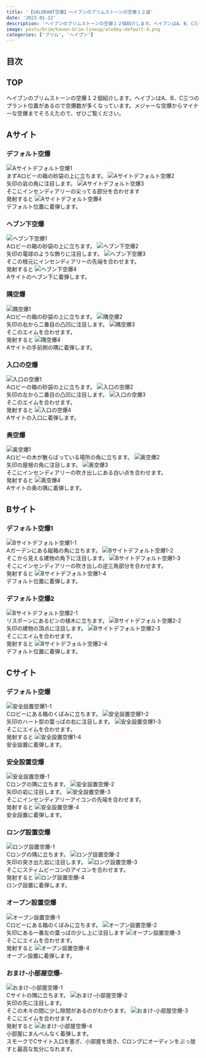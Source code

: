 ```yaml
---
title: '【VALORANT空爆】ヘイブンのブリムストーンの空爆１２選'
date: '2023-01-12'
description: 'ヘイブンのブリムストーンの空爆１２個紹介します。ヘイブンはA、B、C三つのプラント位置があるので空爆数が多くなっています。メジャーな空爆からマイナーな空爆までそろえたので、ぜひご覧ください。'
image: posts/brim/haven-brim-lineup/alobby-default-4.png
categories: ['ブリム', 'ヘイブン']
---
```

## 目次

## TOP
ヘイブンのブリムストーンの空爆１２個紹介します。ヘイブンはA、B、C三つのプラント位置があるので空爆数が多くなっています。メジャーな空爆からマイナーな空爆までそろえたので、ぜひご覧ください。
## Aサイト
### デフォルト空爆
![Aサイトデフォルト空爆1](https://valorant-kayakuko.com/posts/brim/haven-brim-lineup/alobby-default-1.png)  
まずAロビーの箱の砂袋の上に立ちます。
![Aサイトデフォルト空爆2](https://valorant-kayakuko.com/posts/brim/haven-brim-lineup/alobby-default-2.png)  
矢印の岩の角に注目します。
![Aサイトデフォルト空爆3](https://valorant-kayakuko.com/posts/brim/haven-brim-lineup/alobby-default-3.png)  
そこにインセンディアリーの尖ってる部分を合わせます  
発射すると
![Aサイトデフォルト空爆4](https://valorant-kayakuko.com/posts/brim/haven-brim-lineup/alobby-default-4.png)  
デフォルト位置に着弾します。

### ヘブン下空爆
![ヘブン下空爆1](https://valorant-kayakuko.com/posts/brim/haven-brim-lineup/alobby-hevensita-1.png)  
Aロビーの箱の砂袋の上に立ちます。
![ヘブン下空爆2](https://valorant-kayakuko.com/posts/brim/haven-brim-lineup/alobby-hevensita-2.png)  
矢印の電球のような飾りに注目します。
![ヘブン下空爆3](https://valorant-kayakuko.com/posts/brim/haven-brim-lineup/alobby-hevensita-3.png)  
そこの根元にインセンディアリーの先端を合わせます。  
発射すると
![ヘブン下空爆4](https://valorant-kayakuko.com/posts/brim/haven-brim-lineup/alobby-hevensita-4.png)  
Aサイトのヘブン下に着弾します。

### 隅空爆
![隅空爆1](https://valorant-kayakuko.com/posts/brim/haven-brim-lineup/alobby-temaesumi-1.png)  
Aロビーの箱の砂袋の上に立ちます。
![隅空爆2](https://valorant-kayakuko.com/posts/brim/haven-brim-lineup/alobby-temaesumi-2.png)  
矢印の右から二番目の凸凹に注目します。
![隅空爆3](https://valorant-kayakuko.com/posts/brim/haven-brim-lineup/alobby-temaesumi-3.png)  
そこのエイムを合わせます。  
発射すると
![隅空爆4](https://valorant-kayakuko.com/posts/brim/haven-brim-lineup/alobby-temaesumi-4.png)  
Aサイトの手前側の隅に着弾します。

### 入口の空爆
![入口の空爆1](https://valorant-kayakuko.com/posts/brim/haven-brim-lineup/alobby-iriguti-1.png)  
Aロビーの箱の砂袋の上に立ちます。
![入口の空爆2](https://valorant-kayakuko.com/posts/brim/haven-brim-lineup/alobby-iriguti-2.png)  
矢印の左から二番目の凸凹に注目します。
![入口の空爆3](https://valorant-kayakuko.com/posts/brim/haven-brim-lineup/alobby-iriguti-3.png)  
そこのエイムを合わせます。  
発射すると
![入口の空爆4](https://valorant-kayakuko.com/posts/brim/haven-brim-lineup/alobby-iriguti-4.png)  
Aサイトの入口に着弾します。

### 奥空爆
![奥空爆1](https://valorant-kayakuko.com/posts/brim/haven-brim-lineup/alobby-okusumi-1.png)  
Aロビーの木が散らばっている場所の角に立ちます。
![奥空爆2](https://valorant-kayakuko.com/posts/brim/haven-brim-lineup/alobby-okusumi-2.png)  
矢印の屋根の角に注目します。
![奥空爆3](https://valorant-kayakuko.com/posts/brim/haven-brim-lineup/alobby-okusumi-3.png)  
そこにインセンディアリーの吹き出しにある白い点を合わせます。  
発射すると
![奥空爆4](https://valorant-kayakuko.com/posts/brim/haven-brim-lineup/alobby-okusumi-4.png)  
Aサイトの奥の隅に着弾します。

## Bサイト
### デフォルト空爆1
![Bサイトデフォルト空爆1-1](https://valorant-kayakuko.com/posts/brim/haven-brim-lineup/agarden-bopen-1.png)  
Aガーデンにある縦箱の角に立ちます。
![Bサイトデフォルト空爆1-2](https://valorant-kayakuko.com/posts/brim/haven-brim-lineup/agarden-bopen-2.png)  
そこから見える建物の角下に注目します。
![Bサイトデフォルト空爆1-3](https://valorant-kayakuko.com/posts/brim/haven-brim-lineup/agarden-bopen-3.png)  
そこにインセンディアリーの吹き出しの逆三角部分を合わせます。  
発射すると
![Bサイトデフォルト空爆1-4](https://valorant-kayakuko.com/posts/brim/haven-brim-lineup/agarden-bopen-4.png)  
デフォルト位置に着弾します。

### デフォルト空爆2
![Bサイトデフォルト空爆2-1](https://valorant-kayakuko.com/posts/brim/haven-brim-lineup/risu-bopen-1.png)  
リスポーンにあるピンの植木に立ちます。
![Bサイトデフォルト空爆2-2](https://valorant-kayakuko.com/posts/brim/haven-brim-lineup/risu-bopen-2.png)  
矢印の建物の頂点に注目します。
![Bサイトデフォルト空爆2-3](https://valorant-kayakuko.com/posts/brim/haven-brim-lineup/risu-bopen-3.png)  
そこにエイムを合わせます。   
発射すると
![Bサイトデフォルト空爆2-4](https://valorant-kayakuko.com/posts/brim/haven-brim-lineup/risu-bopen-4.png)  
デフォルト位置に着弾します。

## Cサイト
### デフォルト空爆
![安全設置空爆1-1](https://valorant-kayakuko.com/posts/brim/haven-brim-lineup/clobby-anzen-1.png)  
Cロビーにある箱のくぼみに立ちます。
![安全設置空爆1-2](https://valorant-kayakuko.com/posts/brim/haven-brim-lineup/clobby-anzen-2.png)  
矢印のハート型の葉っぱの右に注目します。
![安全設置空爆1-3](https://valorant-kayakuko.com/posts/brim/haven-brim-lineup/clobby-anzen-3.png)  
そこにエイムを合わせます。   
発射すると
![安全設置空爆1-4](https://valorant-kayakuko.com/posts/brim/haven-brim-lineup/clobby-anzen-4.png)  
安全設置に着弾します。

### 安全設置空爆
![安全設置空爆-1](https://valorant-kayakuko.com/posts/brim/haven-brim-lineup/clong-anzen2-1.png)  
Cロングの隅に立ちます。
![安全設置空爆-2](https://valorant-kayakuko.com/posts/brim/haven-brim-lineup/clong-anzen2-2.png)  
矢印の岩に注目します。
![安全設置空爆-3](https://valorant-kayakuko.com/posts/brim/haven-brim-lineup/clong-anzen2-3.png)  
そこにインセンディアリーアイコンの先端を合わせます。   
発射すると
![安全設置空爆-4](https://valorant-kayakuko.com/posts/brim/haven-brim-lineup/clong-anzen2-4.png)  
安全設置に着弾します。

### ロング設置空爆
![ロング設置空爆-1](https://valorant-kayakuko.com/posts/brim/haven-brim-lineup/clong-long-1.png)  
Cロングの隅に立ちます。
![ロング設置空爆-2](https://valorant-kayakuko.com/posts/brim/haven-brim-lineup/clong-long-2.png)  
矢印の突き出た岩に注目します。
![ロング設置空爆-3](https://valorant-kayakuko.com/posts/brim/haven-brim-lineup/clong-long-3.png)  
そこにスティムビーコンのアイコンを合わせます。   
発射すると
![ロング設置空爆-4](https://valorant-kayakuko.com/posts/brim/haven-brim-lineup/clong-long-4.png)  
ロング設置に着弾します。

### オープン設置空爆
![オープン設置空爆-1](https://valorant-kayakuko.com/posts/brim/haven-brim-lineup/clobby-open-1.png)  
Cロビーにある箱のくぼみに立ちます。
![オープン設置空爆-2](https://valorant-kayakuko.com/posts/brim/haven-brim-lineup/clobby-open-2.png)  
矢印にある一番左の葉っぱの少し上に注目します
![オープン設置空爆-3](https://valorant-kayakuko.com/posts/brim/haven-brim-lineup/clobby-open-3.png)  
そこにエイムを合わせます。   
発射すると
![オープン設置空爆-4](https://valorant-kayakuko.com/posts/brim/haven-brim-lineup/clobby-open-4.png)  
オープン設置に着弾します。

### おまけ-小部屋空爆-
![おまけ-小部屋空爆-1](https://valorant-kayakuko.com/posts/brim/haven-brim-lineup/omake-1.png)  
Cサイトの隅に立ちます。
![おまけ-小部屋空爆-2](https://valorant-kayakuko.com/posts/brim/haven-brim-lineup/omake-2.png)  
矢印の先に注目します。  
そこの木々の間に少し隙間があるのがわかります。
![おまけ-小部屋空爆-3](https://valorant-kayakuko.com/posts/brim/haven-brim-lineup/omake-3.png)  
そこにエイムを合わせます。   
発射すると
![おまけ-小部屋空爆-4](https://valorant-kayakuko.com/posts/brim/haven-brim-lineup/omake-4.png)  
小部屋にまんべんなく着弾します。   
スモークでCサイト入口を塞ぎ、小部屋を焼き、Cロングにオーディンをぶっ放すと最高な気分になれます。